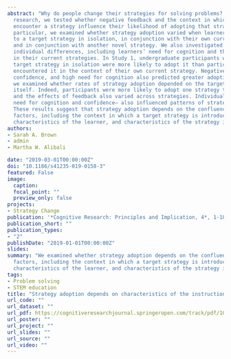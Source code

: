 ```yaml
---
abstract: "Why do people change their strategies for solving problems? In this
  research, we tested whether negative feedback and the context in which learners
  encounter a strategy influence their likelihood of adopting that strategy. In
  particular, we examined whether strategy adoption varied when learners were exposed
  to a target strategy in isolation, in conjunction with their own current strategy,
  and in conjunction with another novel strategy. We also investigated the roles of
  individual differences, including learners’ need for cognition and their confidence
  in their current strategies. In Study 1, undergraduate participants who encountered a
  target strategy in isolation were more likely to adopt it than participants who
  encountered it in the context of their own current strategy. Negative feedback, low
  confidence, and high need for cognition also predicted greater adoption. In Study 2,
  we examined whether rates of strategy adoption depended on the target strategy
  itself. Indeed, participants were more likely to adopt one strategy than the other,
  and the effects of feedback also varied across strategies. Individual differences—
  need for cognition and confidence— also influenced patterns of strategy adoption.
  These results suggest that strategy adoption depends on the confluence of many
  factors, including the context in which a target strategy is introduced,
  characteristics of the learner, and characteristics of the strategy itself."
authors:
- Sarah A. Brown
- admin
- Martha W. Alibali

date: "2019-03-01T00:00:00Z"
doi: "10.1186/s41235-019-0158-3"
featured: False
image:
  caption: 
  focal_point: ""
  preview_only: false
projects: 
- Strategy Change
publication: '*Cognitive Research: Principles and Implication, 4*, 1-18'
publication_short: ""
publication_types:
- "2"
publishDate: "2019-01-01T00:00:00Z"
slides: 
summary: "We examined whether strategy adoption depends on the confluence of many
  factors, including the context in which a target strategy is introduced,
  characteristics of the learner, and characteristics of the strategy itself."
tags:
- Problem solving
- STEM education
title: "Strategy adoption depends on characteristics of the instruction, learner, and strategy"
url_code: ""
url_dataset: ""
url_pdf: https://cognitiveresearchjournal.springeropen.com/track/pdf/10.1186/s41235-019-0158-3
url_poster: ""
url_project: ""
url_slides: ""
url_source: ""
url_video: ""
---
```

